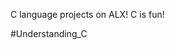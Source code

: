
C language projects on ALX!
C is fun!

#Understanding_C












































